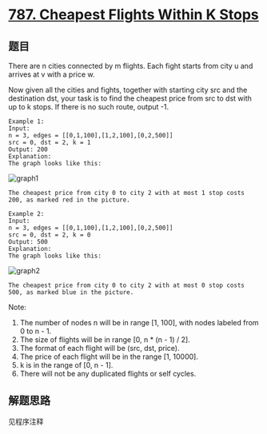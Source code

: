 # [787. Cheapest Flights Within K Stops](https://leetcode-cn.com/problems/cheapest-flights-within-k-stops/)

## 题目

There are n cities connected by m flights. Each fight starts from city u and arrives at v with a price w.

Now given all the cities and fights, together with starting city src and the destination dst, your task is to find the cheapest price from src to dst with up to k stops. If there is no such route, output -1.

```text
Example 1:
Input:
n = 3, edges = [[0,1,100],[1,2,100],[0,2,500]]
src = 0, dst = 2, k = 1
Output: 200
Explanation:
The graph looks like this:
```

![graph1](https://s3-lc-upload.s3.amazonaws.com/uploads/2018/02/16/995.png)

```text
The cheapest price from city 0 to city 2 with at most 1 stop costs 200, as marked red in the picture.

Example 2:
Input:
n = 3, edges = [[0,1,100],[1,2,100],[0,2,500]]
src = 0, dst = 2, k = 0
Output: 500
Explanation:
The graph looks like this:
```

![graph2](https://s3-lc-upload.s3.amazonaws.com/uploads/2018/02/16/995.png)

```text
The cheapest price from city 0 to city 2 with at most 0 stop costs 500, as marked blue in the picture.
```

Note:

1. The number of nodes n will be in range [1, 100], with nodes labeled from 0 to n - 1.
1. The size of flights will be in range [0, n * (n - 1) / 2].
1. The format of each flight will be (src, dst, price).
1. The price of each flight will be in the range [1, 10000].
1. k is in the range of [0, n - 1].
1. There will not be any duplicated flights or self cycles.

## 解题思路

见程序注释

